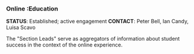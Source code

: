 ### Online :Education

**STATUS**: Established; active engagement
**CONTACT**: Peter Bell, Ian Candy, Luisa Scavo

The "Section Leads" serve as aggregators of information about student success
in the context of the online experience.

